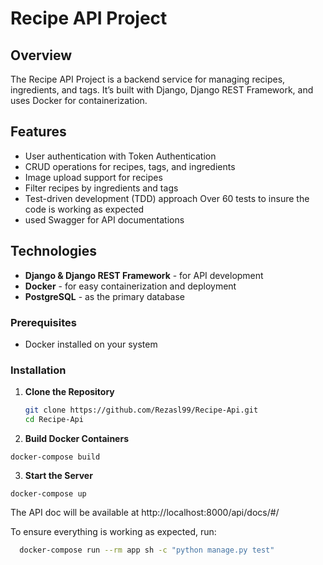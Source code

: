 # Recipe API Project

## Overview
The Recipe API Project is a backend service for managing recipes, ingredients, and tags. It’s built with Django, Django REST Framework, and uses Docker for containerization.

## Features
- User authentication with Token Authentication
- CRUD operations for recipes, tags, and ingredients
- Image upload support for recipes
- Filter recipes by ingredients and tags
- Test-driven development (TDD) approach Over 60 tests to insure the code is working as expected
- used Swagger for API documentations

## Technologies
- **Django & Django REST Framework** - for API development
- **Docker** - for easy containerization and deployment
- **PostgreSQL** - as the primary database

### Prerequisites
- Docker installed on your system

### Installation

1. **Clone the Repository**
   ```bash
   git clone https://github.com/Rezasl99/Recipe-Api.git
   cd Recipe-Api
   ```
 2. **Build Docker Containers**
   ```
   docker-compose build
```
 3. **Start the Server**
   ```
   docker-compose up
```
The API doc will be available at http://localhost:8000/api/docs/#/

To ensure everything is working as expected, run:
```bash
  docker-compose run --rm app sh -c "python manage.py test"

